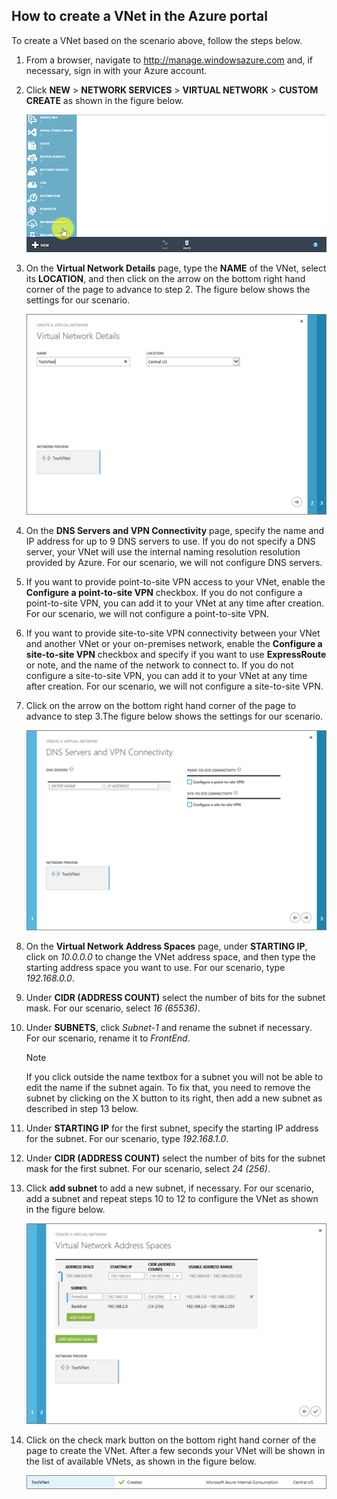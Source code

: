 ## How to create a VNet in the Azure portal
To create a VNet based on the scenario above, follow the steps below.

1. From a browser, navigate to http://manage.windowsazure.com and, if necessary, sign in with your Azure account.
2. Click **NEW** > **NETWORK SERVICES** > **VIRTUAL NETWORK** > **CUSTOM CREATE** as shown in the figure below.
   
    ![Create VNet in portal](./media/virtual-networks-create-vnet-classic-portal-include/vnet-create-portal-figure1.gif)
3. On the **Virtual Network Details** page, type the **NAME** of the VNet, select its **LOCATION**, and then click on the arrow on the bottom right hand corner of the page to advance to step 2. The figure below shows the settings for our scenario.
   
    ![Virtual network details page](./media/virtual-networks-create-vnet-classic-portal-include/vnet-create-portal-figure2.png)
4. On the **DNS Servers and VPN Connectivity** page, specify the name and IP address for up to 9 DNS servers to use. If you do not specify a DNS server, your VNet will use the internal naming resolution resolution provided by Azure. For our scenario, we will not configure DNS servers.
5. If you want to provide point-to-site VPN access to your VNet, enable the **Configure a point-to-site VPN** checkbox. If you do not configure a point-to-site VPN, you can add it to your VNet at any time after creation. For our scenario, we will not configure a point-to-site VPN.
6. If you want to provide site-to-site VPN connectivity between your VNet and another VNet or your on-premises network, enable the **Configure a site-to-site VPN** checkbox and specify if you want to use **ExpressRoute** or note, and the name of the network to connect to. If you do not configure a site-to-site VPN, you can add it to your VNet at any time after creation. For our scenario, we will not configure a site-to-site VPN.
7. Click on the arrow on the bottom right hand corner of the page to advance to step 3.The figure below shows the settings for our scenario.
   
    ![DNS Servers and VPN connectivity page](./media/virtual-networks-create-vnet-classic-portal-include/vnet-create-portal-figure3.png)
8. On the **Virtual Network Address Spaces** page, under **STARTING IP**, click on *10.0.0.0* to change the VNet address space, and then type the starting address space you want to use. For our scenario, type *192.168.0.0*. 
9. Under **CIDR (ADDRESS COUNT)** select the number of bits for the subnet mask. For our scenario, select *16 (65536)*.
10. Under **SUBNETS**, click *Subnet-1* and rename the subnet if necessary. For our scenario, rename it to *FrontEnd*.
    
    > [!NOTE]
    > If you click outside the name textbox for a subnet you will not be able to edit the name if the subnet again. To fix that, you need to remove the subnet by clicking on the X button to its right, then add a new subnet as described in step 13 below.
    > 
    > 
11. Under **STARTING IP** for the first subnet, specify the starting IP address for the subnet. For our scenario, type *192.168.1.0*.
12. Under **CIDR (ADDRESS COUNT)** select the number of bits for the subnet mask for the first subnet. For our scenario, select *24 (256)*.
13. Click **add subnet** to add a new subnet, if necessary. For our scenario, add a subnet and repeat steps 10 to 12 to configure the VNet as shown in the figure below.
    
    ![Virtual network address spaces page](./media/virtual-networks-create-vnet-classic-portal-include/vnet-create-portal-figure4.png)
14. Click on the check mark button on the bottom right hand corner of the page to create the VNet. After a few seconds your VNet will be shown in the list of available VNets, as shown in the figure below.
    
    ![New virtual network](./media/virtual-networks-create-vnet-classic-portal-include/vnet-create-portal-figure5.png)

